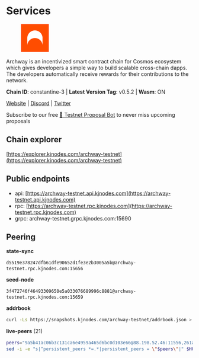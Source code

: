 # Services

<figure><img src="https://raw.githubusercontent.com/kj89/cosmos-images/main/logos/archway.png" alt=""><figcaption></figcaption></figure>

Archway is an incentivized smart contract chain for Cosmos  ecosystem which gives developers a simple way to build  scalable cross-chain dapps. The developers automatically  receive rewards for their contributions to the network.

**Chain ID**: constantine-3 | **Latest Version Tag**: v0.5.2 | **Wasm**: ON

[Website](https://archway.io) | [Discord](https://discord.gg/archwayhq) | [Twitter](https://twitter.com/archwayhq)



Subscribe to our free [🤖 Testnet Proposal Bot](https://t.me/kjnodes_testnet_proposal_bot) to never miss upcoming proposals


## Chain explorer
[https://explorer.kjnodes.com/archway-testnet](https://explorer.kjnodes.com/archway-testnet)

## Public endpoints

* api: [https://archway-testnet.api.kjnodes.com](https://archway-testnet.api.kjnodes.com)
* rpc: [https://archway-testnet.rpc.kjnodes.com](https://archway-testnet.rpc.kjnodes.com)
* grpc: archway-testnet.grpc.kjnodes.com:15690

## Peering

**state-sync**

```text
d5519e378247dfb61dfe90652d1fe3e2b3005a5b@archway-testnet.rpc.kjnodes.com:15656
```

**seed-node**

```text
3f472746f46493309650e5a033076689996c8881@archway-testnet.rpc.kjnodes.com:15659
```

**addrbook**
```bash
curl -Ls https://snapshots.kjnodes.com/archway-testnet/addrbook.json > $HOME/.archway/config/addrbook.json
```

**live-peers** (21)
```bash
peers="9a5b41ac06b3c131ca6e4959a465d6bc0d103e66@88.198.52.46:11556,261acb73f483d1cace653cb54f7b8815f63b7e56@54.36.227.1:26656,ac7e3903648ea720a8c3a8fec4051f8fabbc79cf@185.185.82.252:26656,d5519e378247dfb61dfe90652d1fe3e2b3005a5b@65.109.68.190:15656,e5e71ccd387eba74fec51b211e9236fca965af40@46.4.5.45:11556,b7084c40af131f24ab7e449a9844e0f56c94fa41@51.91.30.173:4000,874f0042c20d3808eccb86b523fffe42903034b8@95.217.144.107:11556,2854e7247155c5c0c418de40ed168850b4c73c60@85.232.252.19:26156,da7d8ff27d6aa891f54f0a6647dc0bd5ae1e7b49@116.203.35.46:46656,1171accc7427f2ffb76fcaa5acdef518ff42c382@178.63.104.200:45656,3320a6e7d7f1480e832d74d5ada53d8e275458bb@65.108.238.61:24656,50fff25c44a764e50e83e08da7727fb2aa345101@65.109.93.58:40656,8dfda1e1a1a690440810d8fdc19c5788ac5a4810@65.109.48.181:33656,d82343cb3d168522c54c4ffbfd4415e9b467e806@23.88.51.134:46656,6b137e1df61936010ea30a354d8abd7010598e29@35.239.130.141:26656,958d9056c6173edb4714b6468bda509e97d0c80c@65.108.231.124:45656,b9715f1954b3e75cb5db6b8c0d04f0a2d22ccb45@185.246.87.183:26656,abe084eabe7d78f187b9e464cfb73879814997de@113.22.84.30:15656,900950a031cb758b761198e52b07fcc17616bd76@65.21.200.54:40656,7786f708c1851dd433a03f71ec3ff74d65895de7@34.31.130.235:26656,5c2a752c9b1952dbed075c56c600c3a79b58c395@195.3.220.140:26946"
sed -i -e "s|^persistent_peers *=.*|persistent_peers = \"$peers\"|" $HOME/.archway/config/config.toml
```
